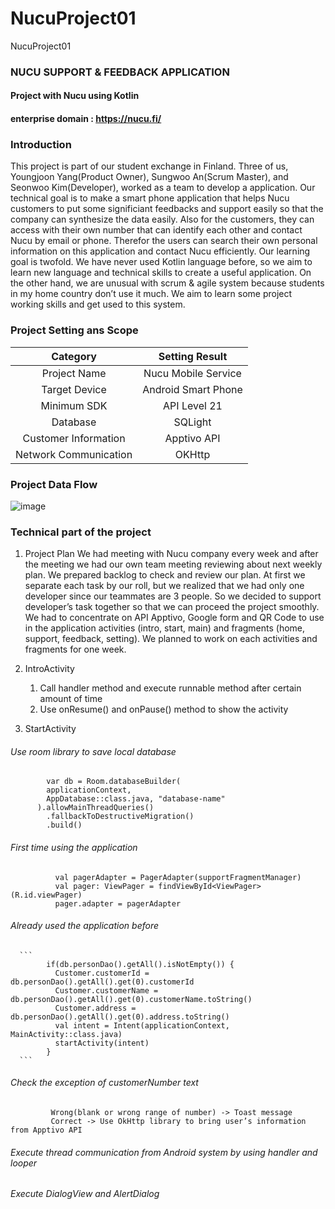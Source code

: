 # NucuProject01
NucuProject01
### NUCU SUPPORT & FEEDBACK APPLICATION
#### Project with Nucu using Kotlin
#### enterprise domain : https://nucu.fi/

### Introduction
This project is part of our student exchange in Finland. Three of us, Youngjoon Yang(Product Owner), Sungwoo An(Scrum Master), and Seonwoo Kim(Developer), worked as a team to develop a application. Our technical goal is to make a smart phone application that helps Nucu customers to put some significiant feedbacks and support easily so that the company can synthesize the data easily. Also for the customers, they can access with their own number that can identify each other and contact Nucu by email or phone. Therefor the users can search their own personal information on this application and contact Nucu efficiently. Our learning goal is twofold. We have never used Kotlin language before, so we aim to learn new language and technical skills to create a useful application. On the other hand, we are unusual with scrum & agile system because students in my home country don’t use it much. We aim to learn some project working skills and get used to this system. 


### Project Setting ans Scope
| Category | Setting Result |
|:---:|:---:|
|Project Name|Nucu Mobile Service|
|Target Device|Android Smart Phone|
|Minimum SDK|API Level 21|
|Database|SQLight|
|Customer Information|Apptivo API|
|Network Communication|OKHttp|


### Project Data Flow
![image](https://user-images.githubusercontent.com/53038387/82720949-4bbec180-9cf3-11ea-991f-84f355ef6fb1.png)



### Technical part of the project
1. Project Plan
  We had meeting with Nucu company every week and after the meeting we had our own team meeting reviewing about next weekly plan. We prepared backlog to check and review our plan. At first we separate each task by our roll, but we realized that we had only one developer since our teammates are 3 people. So we decided to support developer’s task together so that we can proceed the project smoothly. 
 We had to concentrate on API Apptivo, Google form and QR Code to use in the application activities (intro, start, main) and fragments (home, support, feedback, setting). We planned to work on each activities and fragments for one week. 
  
2. IntroActivity
     1. Call handler method and execute runnable method after certain amount of time
     2. Use onResume() and onPause() method to show the activity
    
3. StartActivity
###### Use room library to save local database
     
     
            var db = Room.databaseBuilder(
            applicationContext,
            AppDatabase::class.java, "database-name"
          ).allowMainThreadQueries()
            .fallbackToDestructiveMigration()
            .build()

          
          
###### First time using the application
      
      
              val pagerAdapter = PagerAdapter(supportFragmentManager)
              val pager: ViewPager = findViewById<ViewPager>(R.id.viewPager)
              pager.adapter = pagerAdapter
     
          
          
###### Already used the application before
      
      ```
            if(db.personDao().getAll().isNotEmpty()) {
              Customer.customerId = db.personDao().getAll().get(0).customerId
              Customer.customerName = db.personDao().getAll().get(0).customerName.toString()
              Customer.address = db.personDao().getAll().get(0).address.toString()
              val intent = Intent(applicationContext, MainActivity::class.java)
              startActivity(intent)
            }
      ```
          
          
###### Check the exception of  customerNumber text
             Wrong(blank or wrong range of number) -> Toast message   
             Correct -> Use OkHttp library to bring user’s information from Apptivo API
      
      
      
###### Execute thread communication from Android system by using handler and looper
###### Execute DialogView and AlertDialog
      
    
 
        
 
    
